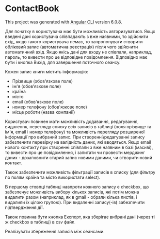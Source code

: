 # ContactBook

This project was generated with [Angular CLI](https://github.com/angular/angular-cli) version 6.0.8.

Для початку в користувача має бути можливість авторизуватися. Якщо введені дані користувача співпадають з вже наявними, то здійснити вхід, якщо такого користувача немає, то запропонувати створити обліковий запис (автоматична реєстрація) після чого здійснити автоматичний вхід. Якщо якісь дані для входу не співпали, наприклад, пароль, то вивести про це відповідне повідомлення.
Відповідно має бути і кнопка Вихід, для завершення поточного сеансу.

Кожен запис книги містить інформацію:
- Прізвище (обов'язкове поле)
- ім'я (обов'язкове поле)
- країна
- місто
- email (обов'язкове поле)
- номер телефону (обов'язкове поле)
- місце роботи (назва компанії)

Користувач повинен мати можливість додавання, редагування, видалення, перегляду списку всіх записів в таблиці (поля прізвище та ім'я, email і номер телефону) та можливість перегляду розширеної інформації про вибраний запис. При створенні\редагуванні запису забезпечити перевірку на валідність даних, які вводяться.
Якщо email нового контакту при створенні співпали з вже наявним в базі (масиві), то вивести про це повідомлення, і запитати чи провести мерджинг даних - дозаповнити старий запис новими даними, чи створити новий контакт.

Також забезпечити можливість фільтрації записів в списку (для фільтру по полям країна та місто використати select).

В першому стовпці таблиці навпроти кожного запису є checkbox, що забезпечує можливість вибору кількох записів, які потім можна видалити разом (наприклад, як в gmail - обрали кілька листів, і видалили їх цілою групою). При видаленні запису(-ів) забезпечити підтвердження дії.

Також повинна бути кнопка Експорт, яка зберігає вибрані дані (через ті ж checkbox в таблиці) в сsv файл.

Реалізувати збереження записів між сеансами.